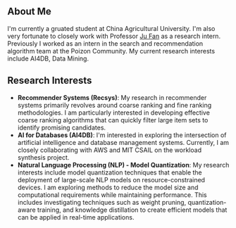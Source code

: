 
## About Me



I'm currently a gruated student at China Agricultural University. 
I'm also very fortunate to closely work with Professor [Ju Fan](http://iir.ruc.edu.cn/~fanj) as a research intern.
Previously I worked as an intern in the search and recommendation algorithm team at the Poizon Community.
My current research interests include AI4DB, Data Mining.

## Research Interests

- **Recommender Systems (Recsys)**: My research in recommender systems primarily revolves around coarse ranking and fine ranking methodologies. I am particularly interested in developing effective coarse ranking algorithms that can quickly filter large item sets to identify promising candidates.
- **AI for Databases (AI4DB)**: I'm interested in exploring the intersection of artificial intelligence and database management systems. Currently, I am closely collaborating with AWS and MIT CSAIL on the workload synthesis project.
- **Natural Language Processing (NLP) - Model Quantization**: My research interests include model quantization techniques that enable the deployment of large-scale NLP models on resource-constrained devices. I am exploring methods to reduce the model size and computational requirements while maintaining performance. This includes investigating techniques such as weight pruning, quantization-aware training, and knowledge distillation to create efficient models that can be applied in real-time applications.

